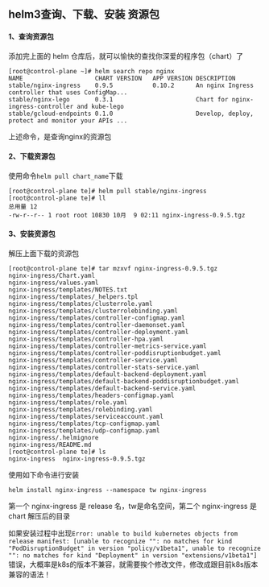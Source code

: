 ## helm3查询、下载、安装 资源包



#### 1、查询资源包

添加完上面的 helm 仓库后，就可以愉快的查找你深爱的程序包（chart）了

```shell
[root@control-plane ~]# helm search repo nginx
NAME                   	CHART VERSION	APP VERSION	DESCRIPTION
stable/nginx-ingress   	0.9.5        	0.10.2     	An nginx Ingress controller that uses ConfigMap...
stable/nginx-lego      	0.3.1        	           	Chart for nginx-ingress-controller and kube-lego
stable/gcloud-endpoints	0.1.0        	           	Develop, deploy, protect and monitor your APIs ...
```

上述命令，是查询nginx的资源包



#### 2、下载资源包

使用命令`helm pull chart_name`下载

```shell
[root@control-plane te]# helm pull stable/nginx-ingress
[root@control-plane te]# ll
总用量 12
-rw-r--r-- 1 root root 10830 10月  9 02:11 nginx-ingress-0.9.5.tgz
```



#### 3、安装资源包

解压上面下载的资源包

```shell
[root@control-plane te]# tar mzxvf nginx-ingress-0.9.5.tgz
nginx-ingress/Chart.yaml
nginx-ingress/values.yaml
nginx-ingress/templates/NOTES.txt
nginx-ingress/templates/_helpers.tpl
nginx-ingress/templates/clusterrole.yaml
nginx-ingress/templates/clusterrolebinding.yaml
nginx-ingress/templates/controller-configmap.yaml
nginx-ingress/templates/controller-daemonset.yaml
nginx-ingress/templates/controller-deployment.yaml
nginx-ingress/templates/controller-hpa.yaml
nginx-ingress/templates/controller-metrics-service.yaml
nginx-ingress/templates/controller-poddisruptionbudget.yaml
nginx-ingress/templates/controller-service.yaml
nginx-ingress/templates/controller-stats-service.yaml
nginx-ingress/templates/default-backend-deployment.yaml
nginx-ingress/templates/default-backend-poddisruptionbudget.yaml
nginx-ingress/templates/default-backend-service.yaml
nginx-ingress/templates/headers-configmap.yaml
nginx-ingress/templates/role.yaml
nginx-ingress/templates/rolebinding.yaml
nginx-ingress/templates/serviceaccount.yaml
nginx-ingress/templates/tcp-configmap.yaml
nginx-ingress/templates/udp-configmap.yaml
nginx-ingress/.helmignore
nginx-ingress/README.md
[root@control-plane te]# ls
nginx-ingress  nginx-ingress-0.9.5.tgz
```



使用如下命令进行安装

```shell
helm install nginx-ingress --namespace tw nginx-ingress
```

第一个 nginx-ingress 是 release 名，tw是命名空间，第二个 nginx-ingress 是 chart 解压后的目录



如果安装过程中出现`Error: unable to build kubernetes objects from release manifest: [unable to recognize "": no matches for kind "PodDisruptionBudget" in version "policy/v1beta1", unable to recognize "": no matches for kind "Deployment" in version "extensions/v1beta1"]` 错误，大概率是k8s的版本不兼容，就需要挨个修改文件，修改成跟目前k8s版本兼容的语法！